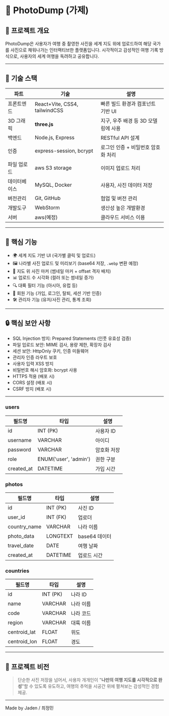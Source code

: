 # 📸 PhotoDump (가제) 

## 🧭 프로젝트 개요
PhotoDump은 사용자가 여행 중 촬영한 사진을 세계 지도 위에 업로드하여 해당 국가를 사진으로 채워나가는 인터랙티브한 플랫폼입니다.
시각적이고 감성적인 여행 기록 방식으로, 사용자의 세계 여행을 독려하고 공유합니다.



---

## 🚀 기술 스택

| 파트           | 기술           | 설명                     |
|----------------|--------------|------------------------|
| 프론트엔드     | React+Vite, CSS4, tailwindCSS | 빠른 빌드 환경과 컴포넌트 기반 UI   |
| 3D 그래픽      | **three.js** | 지구, 우주 배경 등 3D 모델링에 사용 |
| 백엔드         | Node.js, Express | RESTful API 설계         |
| 인증           | express-session, bcrypt | 로그인 인증 + 비밀번호 암호화 처리            |
| 파일 업로드     | aws S3 storage       | 이미지 업로드 처리           |
| 데이터베이스   | MySQL, Docker | 사용자, 사진 데이터 저장         |
| 버전관리       | Git, GitHub  | 협업 및 버전 관리             |
| 개발도구       | WebStorm     | 생산성 높은 개발환경            |
| 서버           | aws(예정)    | 클라우드 서비스 이용 |


---

## 🌟 핵심 기능

- 🌍 세계 지도 기반 UI (국가별 클릭 및 업로드) 
- 🖼 나라별 사진 업로드 및 미리보기 (base64 저장, `.webp` 변환 예정)
- 🧷 지도 위 사진 마커 (썸네일 마커 + offset 격자 배치)
- 📊 업로드 수 시각화 (컬러 또는 썸네일 증가)
- 🔍 대륙 필터 기능 (아시아, 유럽 등)
- 🔐 회원 기능 (가입, 로그인, 탈퇴, 세션 기반 인증)
- 🛠 관리자 기능 (유저/사진 관리, 통계 조회)

---

## 🔒 핵심 보안 사항

- SQL Injection 방지: Prepared Statements (인풋 유효성 검증)
- 파일 업로드 보안: MIME 검사, 용량 제한, 확장자 검사
- 세션 보안: HttpOnly 쿠키, 인증 미들웨어
- 관리자 인증 라우트 보호
- 사용자 입력 XSS 방지
- 비밀번호 해시 암호화: bcrypt 사용
- HTTPS 적용 (배포 시)
- CORS 설정 (배포 시)
- CSRF 방지 (배포 시)

---



### users

|필드명|	타입 |	설명 |
|------|------|------|
|id|	INT (PK)	|사용자 ID|
|username|	VARCHAR	|아이디|
|password|	VARCHAR	|암호화 저장|
|role|	ENUM('user', 'admin')	|권한 구분|
created_at|	DATETIME	|가입 시간|

### photos
| 필드명 | 	타입  |	설명 |
|-----|------|------|
|id	|INT (PK)	|사진 ID|
|user_id|	INT (FK)	|업로더|
|country_name|	VARCHAR	|나라 이름|
|photo_data|	LONGTEXT	|base64 데이터|
|travel_date|	DATE	|여행 날짜|
|created_at|	DATETIME	|업로드 시간|


### countries
| 필드명          | 	타입       | 	설명   |
|--------------|-----------|-------|
| id	          | INT (PK)	 | 나라 ID |
| name         | 	VARCHAR	 | 나라 이름 |
| code         | 	VARCHAR	 | 나라 코드 |
| region       | 	VARCHAR	 | 대륙 이름 |
| centroid_lat | 	FLOAT	   | 위도    |
| centroid_lon | 	FLOAT	   | 경도    |


---

## 💬 프로젝트 비전
> 단순한 사진 저장을 넘어서, 사용자 개개인이 "**나만의 여행 지도를 시각적으로 완성**"할 수 있도록 유도하고, 여행의 추억을 시공간 위에 펼쳐보는 감성적인 경험 제공.

---

Made by Jaden / 최정민
